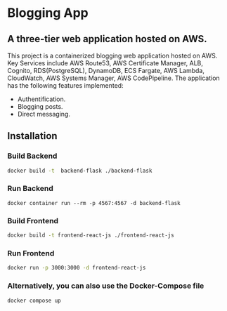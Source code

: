 # Blogging App
## A three-tier web application hosted on AWS.
This project is a containerized blogging web application hosted on AWS. Key Services include AWS Route53, AWS Certificate Manager, ALB, Cognito, RDS(PostgreSQL), DynamoDB, ECS Fargate, AWS Lambda, CloudWatch, AWS Systems Manager, AWS CodePipeline.
The application has the following features implemented:
* Authentification.
* Blogging posts.
* Direct messaging.<br />

## Installation
### Build Backend
```sh
docker build -t  backend-flask ./backend-flask
```
### Run Backend
```
docker container run --rm -p 4567:4567 -d backend-flask
```
### Build Frontend
```sh
docker build -t frontend-react-js ./frontend-react-js
```
### Run Frontend
```sh
docker run -p 3000:3000 -d frontend-react-js
```
### Alternatively, you can also use the Docker-Compose file
```sh
docker compose up
```

